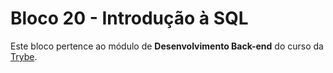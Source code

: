 # Bloco 20 - Introdução à SQL

Este bloco pertence ao módulo de **Desenvolvimento Back-end** do curso da [Trybe](https://www.betrybe.com/).

